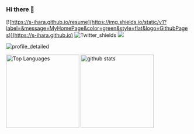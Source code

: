 ### Hi there 👋

<!-- badges -->
[![https://s-ihara.github.io/resume](https://img.shields.io/static/v1?label=&message=MyHomePage&color=green&style=flat&logo=GithubPages)](https://s-ihara.github.io)
![Twitter_shields](https://img.shields.io/twitter/follow/S_Ihara77?style=social)
![](https://komarev.com/ghpvc/?username=S-ihara) <!-- profile counter -->


<!-- activity graphs -->
![profile_detailed](http://github-profile-summary-cards.vercel.app/api/cards/profile-details?username=s-ihara&theme=tokyonight&count_private=true)

<p align="left"> 
  <img alt="Top Languages" height="200px" src="https://github-readme-stats.vercel.app/api/top-langs/?username=s-ihara&layout=compact&count_private=true&show_icons=true&theme=tokyonight" />
  <img alt="github stats" height="200px" src="https://github-readme-stats.vercel.app/api?username=s-ihara&count_private=true&show_icons=true&theme=tokyonight" />
</p>
